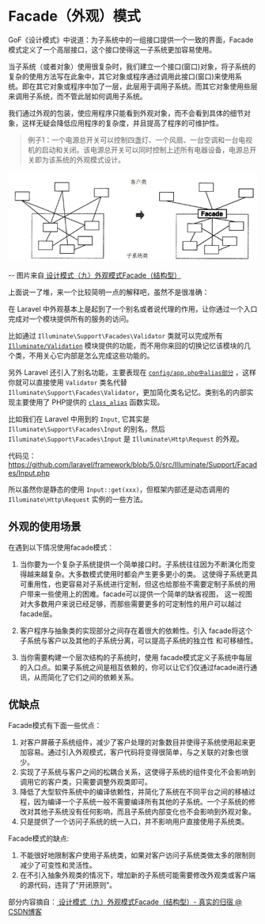 # Facade（外观）模式

GoF《设计模式》中说道：为子系统中的一组接口提供一个一致的界面，Facade模式定义了一个高层接口，这个接口使得这一子系统更加容易使用。

当子系统（或者对象）使用很复杂时，我们建立一个接口(窗口)对象，将子系统的复杂的使用方法写在此象中，其它对象或程序通过调用此接口(窗口)来使用系 统。即在其它对象或程序中加了一层，此层用于调用子系统。而其它对象使用些层来调用子系统，而不管此层如何调用子系统。

我们通过外观的包装，使应用程序只能看到外观对象，而不会看到具体的细节对象，这样无疑会降低应用程序的复杂度，并且提高了程序的可维护性。

> 例子1：一个电源总开关可以控制四盏灯、一个风扇、一台空调和一台电视机的启动和关闭。该电源总开关可以同时控制上述所有电器设备，电源总开关即为该系统的外观模式设计。

![](../images/facade1.jpg)

-- 图片来自[ 设计模式（九）外观模式Facade（结构型）](http://blog.csdn.net/hguisu/article/details/7533759)

上面说一了堆，来一个比较简明一点的解释吧，虽然不是很准确：

在 Laravel 中外观基本上是起到了一个别名或者说代理的作用，让你通过一个入口完成对一个模块提供所有的服务的访问。

比如通过 `Illuminate\Support\Facades\Validator` 类就可以完成所有 [`Illuminate/Validation`](https://github.com/laravel/framework/tree/5.0/src/Illuminate/Validation) 模块提供的功能，而不用你来回的切换记忆该模块的几个类，不用关心它内部是怎么完成这些功能的。

另外 Laravel 还引入了别名功能，主要表现在 [`config/app.php中alias部分`](https://github.com/laravel/laravel/blob/master/config/app.php#L161-L194) ，这样你就可以直接使用 `Validator` 类名代替 `Illuminate\Support\Facades\Validator`，更加简化类名记忆。类别名的内部实现主要使用了 PHP提供的 [`class_alias`](http://php.net/manual/zh/function.class-alias.php) 函数实现。

比如我们在 Laravel 中用到的 `Input`, 它其实是 `Illuminate\Support\Facades\Input` 的别名，然后 `Illuminate\Support\Facades\Input` 是 `Illuminate\Http\Request` 的外观。

代码见：https://github.com/laravel/framework/blob/5.0/src/Illuminate/Support/Facades/Input.php

所以虽然你是静态的使用 `Input::get(xxx)`，但框架内部还是动态调用的 `Illuminate\Http\Request` 实例的一些方法。

## 外观的使用场景

在遇到以下情况使用facade模式：
    
1. 当你要为一个复杂子系统提供一个简单接口时。子系统往往因为不断演化而变得越来越复杂。大多数模式使用时都会产生更多更小的类。
    这使得子系统更具可重用性，也更容易对子系统进行定制，但这也给那些不需要定制子系统的用户带来一些使用上的困难。facade可以提供一个简单的缺省视图，
    这一视图对大多数用户来说已经足够，而那些需要更多的可定制性的用户可以越过facade层。
   
2. 客户程序与抽象类的实现部分之间存在着很大的依赖性。引入 facade将这个子系统与客户以及其他的子系统分离，可以提高子系统的独立性 和可移植性。
    
3. 当你需要构建一个层次结构的子系统时，使用 facade模式定义子系统中每层的入口点。如果子系统之间是相互依赖的，你可以让它们仅通过facade进行通讯，从而简化了它们之间的依赖关系。

## 优缺点

Facade模式有下面一些优点：


1. 对客户屏蔽子系统组件，减少了客户处理的对象数目并使得子系统使用起来更加容易。通过引入外观模式，客户代码将变得很简单，与之关联的对象也很少。
2. 实现了子系统与客户之间的松耦合关系，这使得子系统的组件变化不会影响到调用它的客户类，只需要调整外观类即可。
3. 降低了大型软件系统中的编译依赖性，并简化了系统在不同平台之间的移植过程，因为编译一个子系统一般不需要编译所有其他的子系统。一个子系统的修改对其他子系统没有任何影响，而且子系统内部变化也不会影响到外观对象。
4. 只是提供了一个访问子系统的统一入口，并不影响用户直接使用子系统类。

Facade模式的缺点:

1. 不能很好地限制客户使用子系统类，如果对客户访问子系统类做太多的限制则减少了可变性和灵活性。
2. 在不引入抽象外观类的情况下，增加新的子系统可能需要修改外观类或客户端的源代码，违背了“开闭原则”。


部分内容摘自：[ 设计模式（九）外观模式Facade（结构型）- 真实的归宿 @ CSDN博客](http://blog.csdn.net/hguisu/article/details/7533759)

